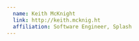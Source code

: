 ```yaml
---
  name: Keith McKnight
  link: http://keith.mcknig.ht
  affiliation: Software Engineer, Splash
---
```

